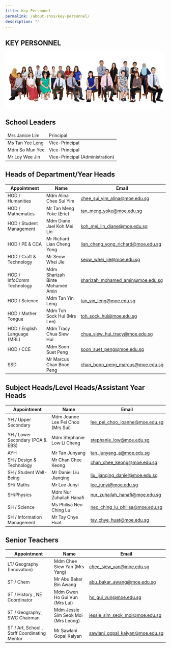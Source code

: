 ```yaml
---
title: Key Personnel
permalink: /about-shss/key-personnel/
description: ""
---
```

KEY PERSONNEL
-------------
![](/images/Staff/SL%20and%20MM%202.jpg)

School Leaders
--------------

<table>
<thead>
  <tr>
    <td>Mrs Janice Lim</td>
    <td>Principal<br></td>
  </tr>
</thead>
<tbody>
  <tr>
    <td>Ms Tan Yee Leng</td>
    <td>Vice-Principal</td>
  </tr>
  <tr>
    <td>Mdm So Mun Yee</td>
    <td>Vice-Principal</td>
  </tr>
  <tr>
    <td>Mr Loy Wee Jin </td>
    <td>Vice-Principal (Administration)</td>
  </tr>
</tbody>
</table>


Heads of Department/Year Heads
------------------------------

| Appointment	|	Name		|	Email
| -------- | -------- | -------- |
| HOD / Humanities | Mdm Alina Chee Sui Yim | <a href="mailto:chee_sui_yim_alina@moe.edu.sg">chee_sui_yim_alina@moe.edu.sg</a> | 
| HOD / Mathematics | Mr Tan Meng Yoke (Eric) | <a href="mailto:tan_meng_yoke@moe.edu.sg">tan_meng_yoke@moe.edu.sg</a> 
| HOD / Student Management | Mdm Diane Jael Koh Mei Lin | <a href="mailto:koh_mei_lin_diane@moe.edu.sg">koh_mei_lin_diane@moe.edu.sg</a>
| HOD / PE &amp; CCA | Mr Richard Lian Cheng Yong | <a href="mailto:lian_cheng_yong_richard@moe.edu.sg">lian_cheng_yong_richard@moe.edu.sg</a>
| HOD / Craft &amp; Technology | Mr Seow Whei Jie | <a href="mailto:seow_whei_jie@moe.edu.sg">seow_whei_jie@moe.edu.sg</a> 
| HOD / InfoComm Technology | Mdm Sharizah Binte Mohamed Amin | <a href="mailto:sharizah_mohamed_amin@moe.edu.sg">sharizah_mohamed_amin@moe.edu.sg</a> 
| HOD / Science | Mdm Tan Yin Leng | <a href="mailto:tan_yin_leng@moe.edu.sg">tan_yin_leng@moe.edu.sg</a>
| HOD / Mother Tongue | Mdm Toh Sock Hui (Mrs Lee) | <a href="mailto:toh_sock_hui@moe.edu.sg">toh_sock_hui@moe.edu.sg</a>
| HOD / English Language (MRL) | Mdm Tracy Chua Siew Hui  | <a href="mailto:chua_siew_hui_tracy@moe.edu.sg">chua_siew_hui_tracy@moe.edu.sg</a>
| HOD / CCE | Mdm Soon Suet Peng | <a href="mailto:soon_suet_peng@moe.edu.sg">soon_suet_peng@moe.edu.sg</a>
| SSD | Mr Marcus Chan Boon Peng | <a href="mailto:chan_boon_peng_marcus@moe.edu.sg">chan_boon_peng_marcus@moe.edu.sg</a> |


	
Subject Heads/Level Heads/Assistant Year Heads
----------------------------------------------
   
| Appointment		|	Name		|	Email
| -------- | -------- | -------- |
| YH / Upper Secondary  | Mdm	Joanne Lee Pei Choo (Mrs Sui) | <a href="mailto:lee_pei_choo_joanne@moe.edu.sg">lee_pei_choo_joanne@moe.edu.sg</a> | 
| YH / Lower Secondary (POA &amp; EBS) | Mdm Stephanie Low Li Cheng | <a href="mailto:stephanie_low@moe.edu.sg">stephanie_low@moe.edu.sg</a>
| AYH | Mr Tan Junyang | <a href="mailto:tan_junyang_a@moe.edu.sg">tan_junyang_a@moe.edu.sg</a> 
| SH / Design &amp; Technology | Mr	Chan Chee Keong | <a href="mailto:chan_chee_keong@moe.edu.sg">chan_chee_keong@moe.edu.sg</a> 
| SH / Student Well-Being | Mr Daniel Liu Jianqing | <a href="mailto:liu_jianqing_daniel@moe.edu.sg">liu_jianqing_daniel@moe.edu.sg</a> 
| SH/ Maths  | Mr Lee Junyi | <a href="mailto:lee_junyi@moe.edu.sg">lee_junyi@moe.edu.sg</a>
| SH/Physics | Mdm Nur Zuhailah Hanafi  | <a href="mailto:nur_zuhailah_hanafi@moe.edu.sg">nur_zuhailah_hanafi@moe.edu.sg</a> 
| SH / Science | Ms Philisa Neo Ching Lu  | <a href="mailto:neo_ching_lu_philisa@moe.edu.sg">neo_ching_lu_philisa@moe.edu.sg</a> 
| SH / Information Management | Mr Tay Chye Huat  | <a href="mailto:tay_chye_huat@moe.edu.sg">tay_chye_huat@moe.edu.sg</a> 


Senior Teachers
---------------

| Appointment		|	Name		|	Email
| -------- | -------- | -------- |
| LT/ Geography (Innovation)  |Mdm Chee Siew Yan (Mrs Yang) | <a href="mailto:chee_siew_yan@moe.edu.sg">chee_siew_yan@moe.edu.sg</a>
| ST / Chem | Mr Abu Bakar Bin Awang | <a href="mailto:abu_bakar_awang@moe.edu.sg">abu_bakar_awang@moe.edu.sg</a> 
| ST / History , NE Coordinator | Mdm Gwen Ho Gui Vun (Mrs Lui) | <a href="mailto:ho_gui_vun@moe.edu.sg">ho_gui_vun@moe.edu.sg</a>
| ST / Geography, SWC Chairman | Mdm Jessie Sim Seok Moi (Mrs Leong) | <a href="mailto:jessie_sim_seok_moi@moe.edu.sg">jessie_sim_seok_moi@moe.edu.sg</a> 
| ST / Art, School , Staff Coordinating Mentor  | Mr Sawlani Gopal Kalyan | <a href="mailto:sawlani_gopal_kalyan@moe.edu.sg">sawlani_gopal_kalyan@moe.edu.sg</a>
